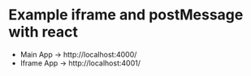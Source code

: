 # Example iframe and postMessage with react

- Main App -> http://localhost:4000/
- Iframe App -> http://localhost:4001/

